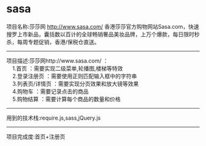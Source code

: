 # sasa  <br />
项目名称:莎莎网 http://www.sasa.com/ 香港莎莎官方购物网站Sasa.com，快速搜罗上市新品，囊括数以百计的全球畅销奢品美妆品牌，上万个爆款，每日限时秒杀，每周专题促销，香港/保税仓直送。 <br />
<hr>
项目描述:莎莎网http://www.sasa.com/ ：<br />
&nbsp;&nbsp;&nbsp;&nbsp;1.首页 ：需要实现二级菜单,轮播图,楼梯等特效<br />
&nbsp;&nbsp;&nbsp;&nbsp;2.登录注册页 ：需要使用正则匹配输入框中的字符串<br />
&nbsp;&nbsp;&nbsp;&nbsp;3.列表页/详情页 ：需要实现分页效果和放大镜等效果<br />
&nbsp;&nbsp;&nbsp;&nbsp;4.购物车 ：需要记录点击的商品<br />
&nbsp;&nbsp;&nbsp;&nbsp;5.购物结算 ：需要计算每个商品的数量和价格<br />
<hr>
用到的技术栈:require.js,sass,jQuery.js  <br />
<hr>
项目完成度:首页+注册页  <br />
